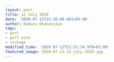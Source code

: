 ```yaml
---
layout: post
title: 12 July 2020
date: '2020-07-12T22:30:00.001+03:00'
author: Dedunu Dhananjaya
tags:
- port
- port wine
- vintage
modified_time: '2020-07-12T22:31:34.978+03:00'
featured_image: 2020-07-12-12-july-2020.jpg
---
```

